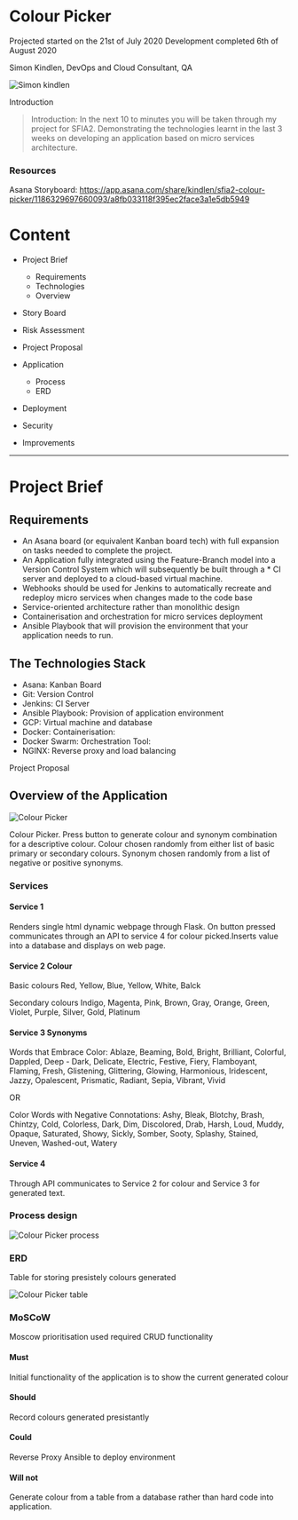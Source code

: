 # Colour Picker

Projected started on the 21st of July 2020
Development completed 6th of August 2020

Simon Kindlen, DevOps and Cloud Consultant, QA

![Simon kindlen](https://i.imgur.com/DAaZve5.jpg)


Introduction

>Introduction: In the next 10 to minutes you will be taken through my project for SFIA2. Demonstrating the technologies learnt in the last 3 weeks on developing an application based on micro services architecture.  



### Resources


Asana Storyboard: https://app.asana.com/share/kindlen/sfia2-colour-picker/1186329697660093/a8fb033118f395ec2face3a1e5db5949


# Content

* Project Brief
    * Requirements
    * Technologies
    * Overview

* Story Board
* Risk Assessment
* Project Proposal
* Application
    * Process
    * ERD
* Deployment
* Security
* Improvements

------

# Project Brief

## Requirements

* An Asana board (or equivalent Kanban board tech) with full expansion on tasks needed to complete the project.
* An Application fully integrated using the Feature-Branch model into a Version Control System which will subsequently be built through a * CI server and deployed to a cloud-based virtual machine.
* Webhooks should be used for Jenkins to automatically recreate and redeploy micro services when changes made to the code base
* Service-oriented architecture rather than monolithic design
* Containerisation and orchestration for micro services deployment
* Ansible Playbook that will provision the environment that your application needs to run.

## The Technologies Stack
* Asana: Kanban Board
* Git: Version Control
* Jenkins: CI Server 
* Ansible Playbook: Provision of application environment
* GCP: Virtual machine and database
* Docker: Containerisation:
* Docker Swarm: Orchestration Tool: 
* NGINX: Reverse proxy and load balancing

Project Proposal

## Overview of the Application

![Colour Picker](https://i.imgur.com/Cx9idt4.jpg) 


Colour Picker. Press button to  generate colour and synonym combination for a descriptive colour.
Colour chosen randomly from either list of basic primary or secondary colours. Synonym chosen randomly from a list of negative or positive synonyms.


### Services 

#### Service 1 
Renders single html dynamic webpage through Flask. On button pressed communicates through an API to service 4 for colour picked.Inserts value into a database and displays on web page.


#### Service 2 Colour
Basic colours
Red, Yellow, Blue, Yellow, White, Balck

Secondary colours
Indigo, Magenta, Pink, Brown, Gray, Orange, Green, Violet, Purple, Silver, Gold, Platinum

#### Service 3  Synonyms

Words that Embrace Color:
Ablaze, Beaming, Bold, Bright, Brilliant, Colorful, Dappled, Deep - Dark, Delicate, Electric, Festive, Fiery, Flamboyant, Flaming, Fresh, Glistening, Glittering, Glowing, Harmonious, Iridescent, Jazzy, Opalescent, Prismatic, Radiant, Sepia, Vibrant, Vivid

OR

Color Words with Negative Connotations:
Ashy, Bleak, Blotchy, Brash, Chintzy, Cold, Colorless, Dark, Dim, Discolored, Drab, Harsh, Loud, Muddy, Opaque, Saturated, Showy, Sickly, Somber, Sooty, Splashy, Stained, Uneven, Washed-out, Watery

#### Service 4
Through API communicates to Service 2 for colour and Service 3 for generated text.


### Process design 

![Colour Picker process](https://i.imgur.com/IW8DFxN.png)


### ERD
Table for storing presistely colours generated

![Colour Picker table](https://i.imgur.com/QU4xmuE.jpg)


### MoSCoW
Moscow prioritisation used required CRUD functionality

#### Must
Initial functionality of the application is to show the current generated colour

#### Should
Record colours generated presistantly


#### Could
Reverse Proxy
Ansible to deploy environment

#### Will not
Generate colour from a table from a database rather than hard code into application.

